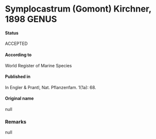 # Symplocastrum (Gomont) Kirchner, 1898 GENUS

#### Status
ACCEPTED

#### According to
World Register of Marine Species

#### Published in
In Engler & Prantl, Nat. Pflanzenfam. 1(1a): 68.

#### Original name
null

### Remarks
null